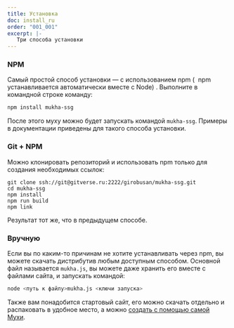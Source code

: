 ```yaml
---
title: Установка
doc: install_ru
order: "001_001"
excerpt: |-
   Три способа установки
---
```


### NPM

Самый простой способ установки — с использованием npm (  npm устанавливается автоматически вместе с Node) . Выполните в командной строке команду:

```bash
npm install mukha-ssg
```

После этого муху можно будет запускать командой `mukha-ssg`. Примеры в документации приведены для такого способа установки.

### Git + NPM

Можно клонировать репозиторий и использовать npm только для создания необходимых ссылок:

```shell
git clone ssh://git@gitverse.ru:2222/girobusan/mukha-ssg.git
cd mukha-ssg
npm install
npm run build
npm link
```

Результат тот же, что в предыдущем способе.

### Вручную

Если вы по каким-то причинам не хотите устанавливать через npm, вы можете скачать дистрибутив любым доступным способом. Основной файл называется `mukha.js`, вы можете даже хранить его вместе с файлами сайта, и запускать командой:

```bash
node <путь к файлу>mukha.js <ключи запуска>
```

Также вам понадобится стартовый сайт, его можно скачать отдельно и распаковать в удобное место,
а можно [создать с помощью самой Мухи](/+doc:make_site_ru).
